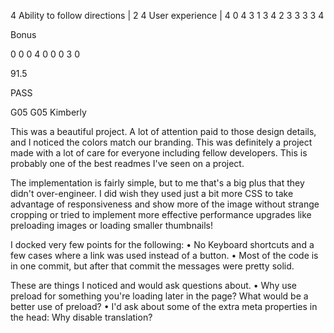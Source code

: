 4 Ability to follow directions | 2
4 User experience | 4
0
4
3
1
3
4
2
3
3
3
3
4

Bonus

0
0
0
4
0
0
0
3
0

91.5

PASS

G05
G05
Kimberly

This was a beautiful project. A lot of attention paid to those design details, and I noticed the colors match our branding. This was definitely a project made with a lot of care for everyone including fellow developers. This is probably one of the best readmes I've seen on a project.

The implementation is fairly simple, but to me that's a big plus that they didn't over-engineer. I did wish they used just a bit more CSS to take advantage of responsiveness and show more of the image without strange cropping or tried to implement more effective performance upgrades like preloading images or loading smaller thumbnails!

I docked very few points for the following:
• No Keyboard shortcuts and a few cases where a link was used instead of a button.
• Most of the code is in one commit, but after that commit the messages were pretty solid.

These are things I noticed and would ask questions about.
• Why use preload for something you're loading later in the page? What would be a better use of preload?
• I'd ask about some of the extra meta properties in the head: Why disable translation?
